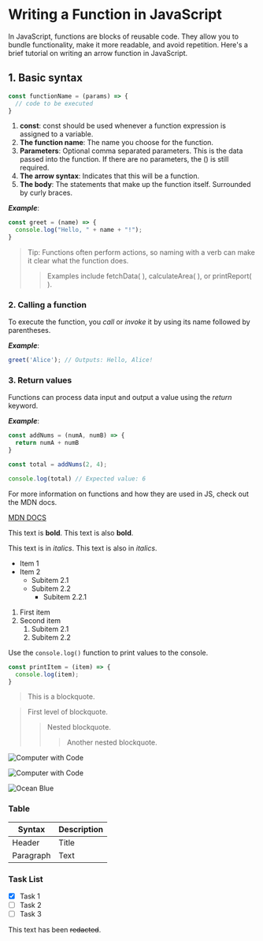 # Writing a Function in JavaScript

In JavaScript, functions are blocks of reusable code. They allow you to bundle functionality, make it more readable, and avoid repetition. Here's a brief tutorial on writing an arrow function in JavaScript.

## 1. Basic syntax

```javascript
const functionName = (params) => {
  // code to be executed
}
```
1. **const**: const should be used whenever a function expression is assigned to a variable.
2. **The function name**: The name you choose for the function.
3. **Parameters**: Optional comma separated parameters. This is the data passed into the function. If there are no parameters, the () is still required.
4. **The arrow syntax**: Indicates that this will be a function.
5. **The body**: The statements that make up the function itself. Surrounded by curly braces.

**_Example_**: 
```javascript
const greet = (name) => {
  console.log("Hello, " + name + "!");
}
```
>Tip: Functions often perform actions, so naming with a verb can make it clear what the function does. 
>>Examples include fetchData( ), calculateArea( ), or printReport( ).

### 2. Calling a function

To execute the function, you _call_ or _invoke_ it by using its name followed by parentheses.

**_Example_**: 
```javascript
greet('Alice'); // Outputs: Hello, Alice!
```
### 3. Return values

Functions can process data input and output a value using the _return_ keyword.

**_Example_**: 
```javascript
const addNums = (numA, numB) => {
  return numA + numB
}

const total = addNums(2, 4);

console.log(total) // Expected value: 6
```
For more information on functions and how they are used in JS, check out the MDN docs. 

[MDN DOCS](https://developer.mozilla.org/en-US/docs/Web/JavaScript/Guide/Functions)

This text is **bold**. This text is also __bold__.

This text is in *italics*. This text is also in _italics_.

* Item 1
* Item 2
  * Subitem 2.1
  * Subitem 2.2
    * Subitem 2.2.1

1. First item
2. Second item
   1. Subitem 2.1
   2. Subitem 2.2

Use the `console.log()` function to print values to the console.

```javascript
const printItem = (item) => {
  console.log(item);
}
```
> This is a blockquote.

> First level of blockquote.
>> Nested blockquote.
>>> Another nested blockquote.

![Computer with Code](https://images.unsplash.com/photo-1587620962725-abab7fe55159?auto=format&fit=crop&q=80&w=1631&ixlib=rb-4.0.3&ixid=M3wxMjA3fDB8MHxwaG90by1wYWdlfHx8fGVufDB8fHx8fA%3D%3D)

![Computer with Code](/modular-curriculum-all-courses/intro-to-markdown-lab/exercise/assets/james-harrison-unsplash.jpg)

![Ocean Blue](https://images.unsplash.com/photo-1568191009535-7d8b407d389a?w=1400&auto=format&fit=crop&q=60&ixlib=rb-4.0.3&ixid=M3wxMjA3fDB8MHxzZWFyY2h8M3x8cHJldHR5JTIwYWVzdGhldGljJTIwcGVyZnVtZXxlbnwwfHwwfHx8MA%3D%3D)


### Table

| Syntax    | Description |
| --------- | ----------- |
| Header    | Title       |
| Paragraph | Text        |

### Task List

- [x] Task 1
- [ ] Task 2
- [ ] Task 3

This text has been ~~redacted~~. 






